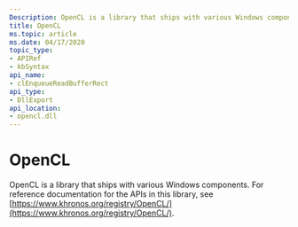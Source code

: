 ```yaml
---
Description: OpenCL is a library that ships with various Windows components. For reference documentation for the APIs in this library, see https://www.khronos.org/registry/OpenCL/.
title: OpenCL
ms.topic: article
ms.date: 04/17/2020
topic_type: 
- APIRef
- kbSyntax
api_name: 
- clEnqueueReadBufferRect
api_type: 
- DllExport
api_location: 
- opencl.dll
---
```


# OpenCL 

OpenCL is a library that ships with various Windows components. For reference documentation for the APIs in this library, see  [https://www.khronos.org/registry/OpenCL/](https://www.khronos.org/registry/OpenCL/).


